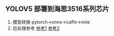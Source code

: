 ## YOLOV5 部署到海思3516系列芯片

1. 模型转换  pytorch->onnx->caffe->nnie
2. 后处理参考  [参考1](https://github.com/mahxn0/Hisi3559A_Yolov5)      [参考2](https://gitee.com/shopping-tang/yolo_v5_nnie)